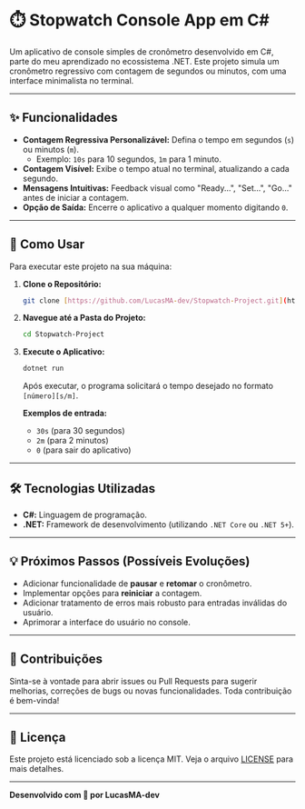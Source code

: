 # ⏱️ Stopwatch Console App em C#

Um aplicativo de console simples de cronômetro desenvolvido em C#, parte do meu aprendizado no ecossistema .NET. Este projeto simula um cronômetro regressivo com contagem de segundos ou minutos, com uma interface minimalista no terminal.

---

## ✨ Funcionalidades

* **Contagem Regressiva Personalizável:** Defina o tempo em segundos (`s`) ou minutos (`m`).
    * Exemplo: `10s` para 10 segundos, `1m` para 1 minuto.
* **Contagem Visível:** Exibe o tempo atual no terminal, atualizando a cada segundo.
* **Mensagens Intuitivas:** Feedback visual como "Ready...", "Set...", "Go..." antes de iniciar a contagem.
* **Opção de Saída:** Encerre o aplicativo a qualquer momento digitando `0`.

---

## 🚀 Como Usar

Para executar este projeto na sua máquina:

1.  **Clone o Repositório:**
    ```bash
    git clone [https://github.com/LucasMA-dev/Stopwatch-Project.git](https://github.com/LucasMA-dev/Stopwatch-Project.git)
    ```
2.  **Navegue até a Pasta do Projeto:**
    ```bash
    cd Stopwatch-Project
    ```
3.  **Execute o Aplicativo:**
    ```bash
    dotnet run
    ```

    Após executar, o programa solicitará o tempo desejado no formato `[número][s/m]`.

    **Exemplos de entrada:**
    * `30s` (para 30 segundos)
    * `2m` (para 2 minutos)
    * `0` (para sair do aplicativo)

---

## 🛠️ Tecnologias Utilizadas

* **C#:** Linguagem de programação.
* **.NET:** Framework de desenvolvimento (utilizando `.NET Core` ou `.NET 5+`).

---

## 💡 Próximos Passos (Possíveis Evoluções)

* Adicionar funcionalidade de **pausar** e **retomar** o cronômetro.
* Implementar opções para **reiniciar** a contagem.
* Adicionar tratamento de erros mais robusto para entradas inválidas do usuário.
* Aprimorar a interface do usuário no console.

---

## 🤝 Contribuições

Sinta-se à vontade para abrir issues ou Pull Requests para sugerir melhorias, correções de bugs ou novas funcionalidades. Toda contribuição é bem-vinda!

---

## 📄 Licença

Este projeto está licenciado sob a licença MIT. Veja o arquivo [LICENSE](LICENSE) para mais detalhes.

---

**Desenvolvido com 💙 por LucasMA-dev**